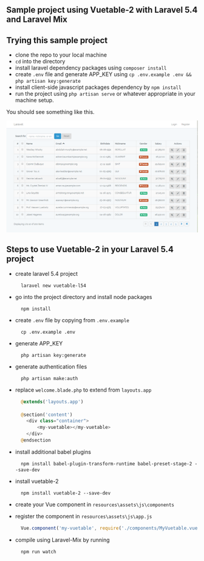 Sample project using Vuetable-2 with Laravel 5.4 and Laravel Mix 
----

## Trying this sample project
- clone the repo to your local machine
- `cd` into the directory
- install laravel dependency packages using `composer install`
- create `.env` file and generate APP_KEY using `cp .env.example .env && php artisan key:generate`
- install client-side javascript packages dependency by `npm install`
- run the project using `php artisan serve` or whatever appropriate in your machine setup.

You should see something like this.

![image](https://raw.githubusercontent.com/ratiw/images/master/vuetable-2/vuetable-2-laravel-5.4-mix.png)

## Steps to use Vuetable-2 in your Laravel 5.4 project
- create laravel 5.4 project
    ```
      laravel new vuetable-l54
    ```

- go into the project directory and install node packages
    ```
      npm install
    ```

- create `.env` file by copying from `.env.example`
    ```
      cp .env.example .env
    ```

- generate APP_KEY
    ```
      php artisan key:generate
    ```

- generate authentication files
    ```
      php artisan make:auth
    ```

- replace `welcome.blade.php` to extend from `layouts.app`
    ```php
      @extends('layouts.app')

      @section('content')
        <div class="container">
            <my-vuetable></my-vuetable>
        </div>
      @endsection
    ```

- install additional babel plugins
    ```
      npm install babel-plugin-transform-runtime babel-preset-stage-2 --save-dev
    ```

- install vuetable-2
    ```
      npm install vuetable-2 --save-dev
    ```

- create your Vue component in `resources\assets\js\components`
- register the component in `resources\assets\js\app.js`
    ```javascript
      Vue.component('my-vuetable', require('./components/MyVuetable.vue'));
    ```

- compile using Laravel-Mix by running
    ```
      npm run watch
    ```
